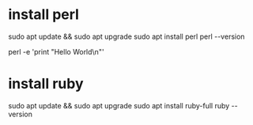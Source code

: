 # install perl 
sudo apt update && sudo apt upgrade 
sudo apt install perl
perl --version

perl -e 'print "Hello World\n"'

# install ruby
sudo apt update && sudo apt upgrade 
sudo apt install ruby-full
ruby --version
